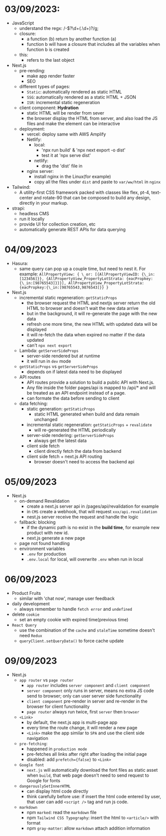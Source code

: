 # 03/09/2023:

- JavaScript
  - understand the regx: /-\$?\d+(\.\d+)?/g;
  - closure:
    - a function (b) return by another function (a)
    - function b will have a closure that includes all the variables when function b is created
  - this:
    - refers to the last object
- Next.js
  - pre-rending:
    - make app render faster
    - SEO
  - different types of pages:
    - `Static`: automatically rendered as static HTML
    - `SSG`: automatically rendered as a static HTML + JSON
    - `ISR`: incremental static regeneration
  - client component: **Hydration**
    - static HTML will be render from sever
    - the browser display the HTML from server, and also load the JS files and make the element can be interactive
  - deployment:
    - vercel: deploy same with AWS Amplify
    - Netlify:
      - local:
        - 'npx run build' & 'npx next export -o dist'
        - test it at 'npx serve dist'
      - netlify:
        - drag the 'dist' file in
    - nginx server:
      - install nginx in the Linux(for example)
      - copy all the files under `dist` and paste to `var/ww/html` in `nginx`
- Tailwind:
  - A utility-first CSS framework packed with classes like flex, pt-4, text-center and rotate-90 that can be composed to build any design, directly in your markup.
- strapi:
  - headless CMS
  - run it locally
  - provide UI for collection creation, etc
  - automatically generate REST APIs for data querying

# 04/09/2023

- Hasura:
  - same query can pop up a couple time, but need to nest it. For example:
    `AllPropertyView: {
\_or: [{AllPropertyViewID: {\_in: [123456]}}, {AllPropertyView_PropertyLotStrata: {eacPropkey: {\_in:[98765543]}}}],
AllPropertyView_PropertyLotStrata: {eacPropkey:{\_in:[98765543,9876543]}}
}`
- Next.js
  - incremental static regeneration: `getStaticProps`
    - the browser request the HTML and nextjs server return the old HTML to browser and doesn't wait the new data arrive
    - but in the background, it will re-generate the page with the new data
    - refresh one more time, the new HTML with updated data will be displayed
    - it will re-fetch the data when expired no matter if the data updated
    - can't `npx next export`
  - Lambda: `getServerSideProps`
    - server-side rendered but at runtime
    - it will run in `dev` mode
  - `getStaticProps` vs `getServerSideProps`
    - depends on if latest data need to be displayed
  - API routes
    - API routes provide a solution to build a public API with Next.js.
    - Any file inside the folder pages/api is mapped to /api/\* and will be treated as an API endpoint instead of a page.
    - can formate the data before sending to client
  - data fetching:
    - static generation: `getStaticProps`
      - static HTML generated when build and data remain unchanged
    - incremental static regeneration: `getStaticProps` + `revalidate`
      - will re-generated the HTML periodically
    - server-side rendering: `getServerSideProps`
      - always get the latest data
    - client side fetch
      - client directly fetch the data from backend
    - client side fetch + next.js API routing
      - browser doesn't need to access the backend api

# 05/09/2023

- Next.js
  - on-demand Revalidation
    - create a next.js server api in /pages/api/revalidation for example
    - in `CMS` create a webhook, that will request `xxx/api.revalidation`
    - nest.js server receive the request and handle the logic
  - fallback: blocking
    - if the dynamic path is no exist in the **build time**, for example new product with new id.
    - next.js generate a new page
  - page not found handling
  - environment variables
    - `.env` for production
    - `.env.local` for local, will overwrite `.env` when run in local

# 06/09/2023

- Product Fruits
  - similar with 'chat now', manage user feedback
- daily development
  - always remember to handle `fetch error` and `undefined`
- delete `cookie`
  - set an empty cookie with expired time(previous time)
- `React Query`
  - use the combination of the `cache` and `staleTime` sometime doesn't need `Redux`
  - `queryClient.setQueryData()` to force cache update

# 09/09/2023

- Next.js
  - `app router` vs `page router`
    - `app router` includes `server component` and `client component`
    - `server component` only runs in server, means no extra JS code send to browser; only can user server side functionality
    - `client component` pre-render in server and re-render in the browser for client functionality
    - `page router` always run twice, first `server` then `browser`
  - `<Link>`
    - by default, the next.js app is multi-page app
    - every time the route change, it will render a new page
    - `<Link>` make the app similar to `SPA` and use the client side navigation
  - `pre-fetching`:
    - happened in `production mode`
    - pre-fetches all links after right after loading the initial page
    - disabled: add `prefetch={false}` to `<Link>`
  - `Google font`
    - `next.js` will automatically download the font files as static asset when `build`, that web page doesn't need to send request to Google for fonts
  - `dangerouslySetInnerHTML`
    - can display html code directly
    - think carefully before use: if insert the html code entered by user, that user can add `<script />` tag and run js code.
  - `markdown`
    - npm `marked`: read the `markdown` file
    - npm `Tailwind CSS Typography`: insert the html to `<article/>` with format
    - npm `gray-matter`: allow `markdown` attach addition information
